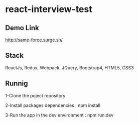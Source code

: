 # react-interview-test

## Demo Link 
http://same-force.surge.sh/
## Stack
ReactJs, Redux, Webpack, JQuery, Bootstrap4, HTML5, CSS3
## Runnig
1-Clone the poject repository

2-Install packages dependencies : npm install

3-Run the app in the dev environment : npm run:dev
